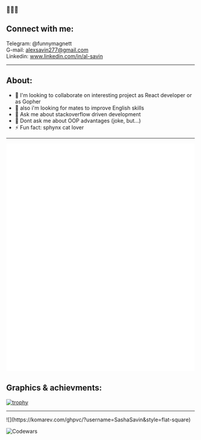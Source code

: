 
### 👋👋👋

## Connect with me:<br>

Telegram: @funnymagnett <br>
G-mail: alexsavin277@gmail.com <br>
Linkedin: www.linkedin.com/in/al-savin <br>
<hr>


## About:<br>
- 👯 I'm looking to collaborate on interesting project as React developer or as Gopher<br>
- 👯 also i'm looking for mates to improve English skills<br>
- 💬 Ask me about stackoverflow driven development <br>
- 💬 Dont ask me about OOP advantages  (joke, but...)  <br>
- ⚡ Fun fact: sphynx cat lover <br>
<hr>

<!-- If you're using "main" as default branch -->
![Metrics](https://github.com/SashaSavin/SashaSavin/blob/main/github-metrics.svg)

## Graphics & achievments:<br>

[![trophy](https://github-profile-trophy.vercel.app/?username=SashaSavin&column=3&margin-w=15&margin-h=15&theme=tokyonight)](https://github.com/ryo-ma/github-profile-trophy)
<hr>
 ![](https://komarev.com/ghpvc/?username=SashaSavin&style=flat-square)
 
 ![Codewars](https://www.codewars.com/users/al-25/badges/large)
 
